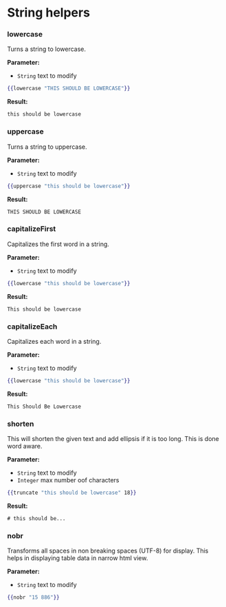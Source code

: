 String helpers
=================================================

### lowercase

Turns a string to lowercase.

__Parameter:__

- `String` text to modify

``` handlebars
{{lowercase "THIS SHOULD BE LOWERCASE"}}
```

__Result:__

    this should be lowercase

### uppercase

Turns a string to uppercase.

__Parameter:__

- `String` text to modify

``` handlebars
{{uppercase "this should be lowercase"}}
```

__Result:__

    THIS SHOULD BE LOWERCASE

### capitalizeFirst

Capitalizes the first word in a string.

__Parameter:__

- `String` text to modify

``` handlebars
{{lowercase "this should be lowercase"}}
```

__Result:__

    This should be lowercase

### capitalizeEach

Capitalizes each word in a string.

__Parameter:__

- `String` text to modify

``` handlebars
{{lowercase "this should be lowercase"}}
```

__Result:__

    This Should Be Lowercase

### shorten

This will shorten the given text and add ellipsis if it is too long. This is done
word aware.

__Parameter:__

- `String` text to modify
- `Integer` max number oof characters

``` handlebars
{{truncate "this should be lowercase" 18}}
```

__Result:__

    # this should be...

### nobr

Transforms all spaces in non breaking spaces (UTF-8) for display. This helps in
displaying table data in narrow html view.

__Parameter:__

- `String` text to modify

``` handlebars
{{nobr "15 886"}}
```
